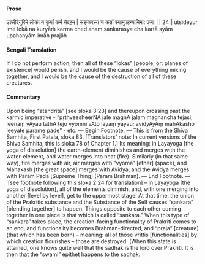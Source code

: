 #### Prose 

उत्सीदेयुरिमे लोका न कुर्यां कर्म चेदहम् |
सङ्करस्य च कर्ता स्यामुपहन्यामिमा: प्रजा: || 24||
utsīdeyur ime lokā na kuryāṁ karma ched aham
sankarasya cha kartā syām upahanyām imāḥ prajāḥ

 #### Bengali Translation 

If I do not perform action, then all of these “lokas” [people; or: planes of existence] would perish, and I would be the cause of everything mixing together, and I would be the cause of the destruction of all of these creatures.

 #### Commentary 

Upon being “atandrita” [see sloka 3:23] and thereupon crossing past the karmic imperative - “pṛthveesheerNA jale magnA jalaṃ magnancha tejasi; leenaṃ vAyau tathA tejo vyomni vAto layaṃ yayau; avidyAyAṃ mahAkasho leeyate parame pade” - etc. — Begin Footnote. — This is from the Shiva Samhita, First Patala, sloka 83. [Translators' note: In current versions of the Shiva Samhita, this is sloka 78 of Chapter 1.] Its meaning: in Layayoga [the yoga of dissolution] the earth-element diminishes and merges with the water-element, and water merges into heat (fire). Similarly (in that same way), fire merges with air, air merges with “vyoma” [ether] (space), and Mahakash [the great space] merges with Avidya, and the Avidya merges with Param Pada [Supreme Thing] (Param Brahman). — End Footnote. —  [see footnote following this sloka 2:24 for translation] – in Layayoga [the yoga of dissolution], all of the elements diminish, and, with one merging into another [level by level], get to the uppermost stage. At that time, the union of the Prakritic substance and the Substance of the Self causes “sankara” [blending together] to happen. Things opposite to each other coming together in one place is that which is called “sankara.” When this type of “sankara” takes place, the creation-facing functionality of Prakriti comes to an end, and functionality becomes Brahman-directed, and “praja” [creature] (that which has been born) – meaning: all of those vrittis [functionalities] by which creation flourishes – those are destroyed. (When this state is attained, one knows quite well that the sadhak is the lord over Prakriti. It is then that the “swami” epithet happens to the sadhak.